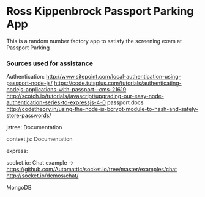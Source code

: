 # Ross Kippenbrock Passport Parking App #

This is a random number factory app to satisfy the screening exam at Passport Parking


### Sources used for assistance ###
Authentication:
	http://www.sitepoint.com/local-authentication-using-passport-node-js/
	https://code.tutsplus.com/tutorials/authenticating-nodejs-applications-with-passport--cms-21619
	http://scotch.io/tutorials/javascript/upgrading-our-easy-node-authentication-series-to-expressjs-4-0
	passport docs
	http://codetheory.in/using-the-node-js-bcrypt-module-to-hash-and-safely-store-passwords/

jstree:
	Documentation

context.js:
	Documentation

express:


socket.io:
	Chat example -> https://github.com/Automattic/socket.io/tree/master/examples/chat
		http://socket.io/demos/chat/

MongoDB